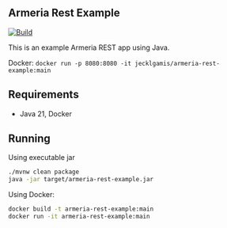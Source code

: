 ## Armeria Rest Example

[![Build](https://github.com/jecklgamis/armeria-rest-example/actions/workflows/build.yml/badge.svg)](https://github.com/jecklgamis/armeria-rest-example/actions/workflows/build.yml)

This is an example Armeria REST app using Java.

Docker: `docker run -p 8080:8080 -it jecklgamis/armeria-rest-example:main`


## Requirements

* Java 21, Docker

## Running

Using executable jar
```bash
./mvnw clean package
java -jar target/armeria-rest-example.jar
```

Using Docker:
```bash
docker build -t armeria-rest-example:main
docker run -it armeria-rest-example:main
```